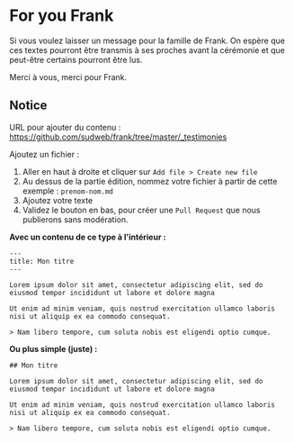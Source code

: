 # For you Frank

Si vous voulez laisser un message pour la famille de Frank. On espère que ces textes pourront être transmis à ses proches avant la cérémonie et que peut-être certains pourront être lus.

Merci à vous, merci pour Frank.

## Notice

URL pour ajouter du contenu :
https://github.com/sudweb/frank/tree/master/_testimonies

Ajoutez un fichier :

1. Aller en haut à droite et cliquer sur `Add file > Create new file`
2. Au dessus de la partie édition, nommez votre fichier à partir de cette exemple : `prenom-nom.md`
3. Ajoutez votre texte
4. Validez le bouton en bas, pour créer une `Pull Request` que nous publierons sans modération.

**Avec un contenu de ce type à l’intérieur :**

```
---
title: Mon titre
---

Lorem ipsum dolor sit amet, consectetur adipiscing elit, sed do eiusmod tempor incididunt ut labore et dolore magna

Ut enim ad minim veniam, quis nostrud exercitation ullamco laboris nisi ut aliquip ex ea commodo consequat.

> Nam libero tempore, cum soluta nobis est eligendi optio cumque.

```

**Ou plus simple (juste) :**

```
## Mon titre

Lorem ipsum dolor sit amet, consectetur adipiscing elit, sed do eiusmod tempor incididunt ut labore et dolore magna

Ut enim ad minim veniam, quis nostrud exercitation ullamco laboris nisi ut aliquip ex ea commodo consequat.

> Nam libero tempore, cum soluta nobis est eligendi optio cumque.

```



